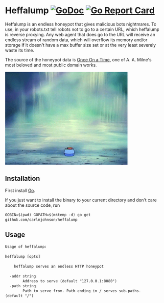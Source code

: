 # Heffalump [![GoDoc](https://godoc.org/github.com/carlmjohnson/heffalump?status.svg)](https://godoc.org/github.com/carlmjohnson/heffalump) [![Go Report Card](https://goreportcard.com/badge/github.com/carlmjohnson/heffalump)](https://goreportcard.com/report/github.com/carlmjohnson/heffalump)
Heffalump is an endless honeypot that gives malicious bots nightmares. To use, in your robots.txt tell robots not to go to a certain URL, which heffalump is reverse proxying. Any web agent that does go to the URL will receive an endless stream of random data, which will overflow its memory and/or storage if it doesn't have a max buffer size set or at the very least severely waste its time.

The source of the honeypot data is [Once On a Time](http://www.gutenberg.org/files/27771/27771-h/27771-h.htm), one of A. A. Milne's most beloved and most public domain works.

![Exploding Heffalump](exploding-heffalump.gif)

## Installation
First install [Go](http://golang.org).

If you just want to install the binary to your current directory and don't care about the source code, run

```shell
GOBIN=$(pwd) GOPATH=$(mktemp -d) go get github.com/carlmjohnson/heffalump
```

## Usage
```
Usage of heffalump:

heffalump [opts]

    heffalump serves an endless HTTP honeypot

  -addr string
        Address to serve (default "127.0.0.1:8080")
  -path string
        Path to serve from. Path ending in / serves sub-paths. (default "/")
```
